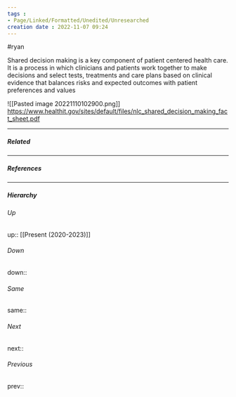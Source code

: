 ```yaml
---
tags : 
- Page/Linked/Formatted/Unedited/Unresearched
creation date : 2022-11-07 09:24 
---
```

#ryan 

Shared decision making is a key component of patient centered health care. It is a process in which clinicians and patients work together to make decisions and select tests, treatments and care plans based on clinical evidence that balances risks and expected outcomes with patient preferences and values

![[Pasted image 20221110102900.png]]
https://www.healthit.gov/sites/default/files/nlc_shared_decision_making_fact_sheet.pdf



---
##### Related


---
##### References


---
##### Hierarchy
###### Up
up:: [[Present (2020-2023)]]
###### Down
down:: 
###### Same
same:: 
###### Next
next:: 
###### Previous
prev:: 